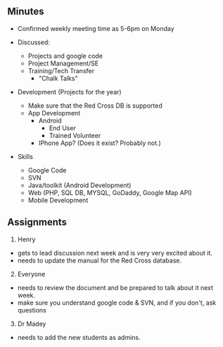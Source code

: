 ## Minutes ##

  * Confirmed weekly meeting time as 5-6pm on Monday

  * Discussed:
    * Projects and google code
    * Project Management/SE
    * Training/Tech Transfer
      * "Chalk Talks"

  * Development (Projects for the year)
    * Make sure that the Red Cross DB is supported
    * App Development
      * Android
        * End User
        * Trained Volunteer
      * IPhone App? (Does it exist? Probably not.)

  * Skills
    * Google Code
    * SVN
    * Java/toolkit (Android Development)
    * Web (PHP, SQL DB, MYSQL, GoDaddy, Google Map API)
    * Mobile Development

## Assignments ##
1. Henry
  * gets to lead discussion next week and is very very excited about it.
  * needs to update the manual for the Red Cross database.
2. Everyone
  * needs to review the document and be prepared to talk about it next week.
  * make sure you understand google code & SVN, and if you don't, ask questions
3. Dr Madey
  * needs to add the new students as admins.